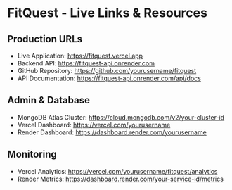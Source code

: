 # FitQuest - Live Links & Resources

## Production URLs
- Live Application: https://fitquest.vercel.app
- Backend API: https://fitquest-api.onrender.com
- GitHub Repository: https://github.com/yourusername/fitquest
- API Documentation: https://fitquest-api.onrender.com/api/docs

## Admin & Database
- MongoDB Atlas Cluster: https://cloud.mongodb.com/v2/your-cluster-id
- Vercel Dashboard: https://vercel.com/yourusername
- Render Dashboard: https://dashboard.render.com/yourusername

## Monitoring
- Vercel Analytics: https://vercel.com/yourusername/fitquest/analytics
- Render Metrics: https://dashboard.render.com/your-service-id/metrics
